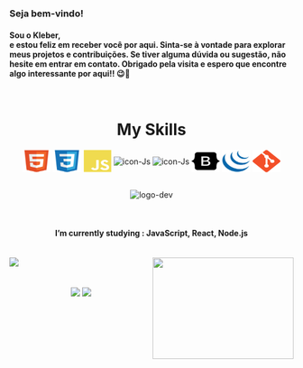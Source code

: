 
 ### Seja bem-vindo!
 <h4>Sou o Kleber,
  <br>e estou feliz em receber você por aqui. Sinta-se à vontade para explorar meus projetos e contribuições. Se tiver alguma dúvida ou sugestão, não hesite em entrar em contato. Obrigado pela visita e espero que encontre algo interessante por aqui!! 😉👋</h4>
  
  <div align="center"> 
 
<div style="display: inline_block"><br>
<h1 align="center">My Skills </h1>

<img align="center" alt="icon-HTML" height="40" width="50" src="https://raw.githubusercontent.com/devicons/devicon/master/icons/html5/html5-original.svg">
<img align="center" alt="Icon-CSS" height="40" width="50" src="https://raw.githubusercontent.com/devicons/devicon/master/icons/css3/css3-original.svg"> 
<img align="center" alt="icon-Js" height="40" width="50" src="https://raw.githubusercontent.com/devicons/devicon/master/icons/javascript/javascript-plain.svg">
 <img align="center" alt="icon-Js" height="40" width="50" src="https://cdn.jsdelivr.net/gh/devicons/devicon/icons/react/react-original-wordmark.svg" />

<img align="center" alt="icon-Js" height="70" width="70"  src="https://cdn.jsdelivr.net/gh/devicons/devicon/icons/nodejs/nodejs-original-wordmark.svg" />
          
 <img align="center" alt="Icon-Bootstrap" height="40" width="50" src="https://raw.githubusercontent.com/devicons/devicon/master/icons/bootstrap/bootstrap-plain.svg">
<img align="center" alt="icon-Js" height="40" width="50" src="https://raw.githubusercontent.com/devicons/devicon/master/icons/jquery/jquery-plain.svg">
          
          
<img align="center" alt="icon-Js" height="40" width="50" src="https://raw.githubusercontent.com/devicons/devicon/master/icons/git/git-plain.svg">
</div>
</div>
<br>
  <div  align="center" >


   ![logo-dev](https://github.com/DevNota10/DevNota10/assets/123128237/859da878-afa2-45aa-a74f-9a75d197d137)
    
  </div>
  <br>



 <h4 align="center" > I’m currently studying : JavaScript, React, Node.js</h4>
 <br>


<div>
<img  height="180em" src="https://github-readme-stats.vercel.app/api?username=DevNota10&show_icons=true&theme=midnight-purple&include_all_commits=true&count_private=true"/>
<img align="right" height="180em" width="250em" src="https://github-readme-stats.vercel.app/api/top-langs/?username=DevNota10&layout=compact&langs_count=16&theme=midnight-purple"/>
</div>
</div>

<br>



  <br>
  <div  align="center" >
<a href ="mailto:dev.nota10.k@gmail.com"><img src="https://img.shields.io/badge/-Gmail-%23333?style=for-the-badge&logo=gmail&logoColor=white" target="_blank"></a>
<a href="#" target="_blank"><img src="https://img.shields.io/badge/-LinkedIn-%230077B5?style=for-the-badge&logo=linkedin&logoColor=white" target="_blank"></a>
 </div>


